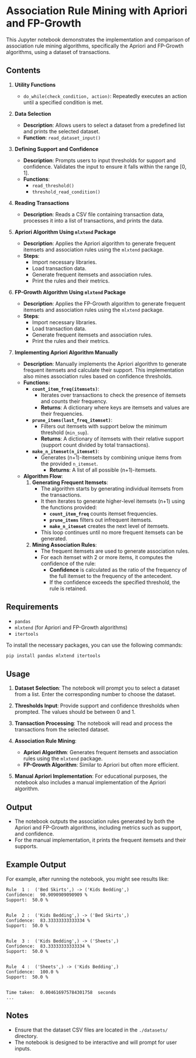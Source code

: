 # Association Rule Mining with Apriori and FP-Growth

This Jupyter notebook demonstrates the implementation and comparison of association rule mining algorithms, specifically the Apriori and FP-Growth algorithms, using a dataset of transactions.

## Contents

1. **Utility Functions**
   - `do_while(check_condition, action)`: Repeatedly executes an action until a specified condition is met.

2. **Data Selection**
   - **Description**: Allows users to select a dataset from a predefined list and prints the selected dataset.
   - **Function**: `read_dataset_input()`

3. **Defining Support and Confidence**
   - **Description**: Prompts users to input thresholds for support and confidence. Validates the input to ensure it falls within the range [0, 1].
   - **Functions**: 
     - `read_threshold()`
     - `threshold_read_condition()`

4. **Reading Transactions**
   - **Description**: Reads a CSV file containing transaction data, processes it into a list of transactions, and prints the data.

5. **Apriori Algorithm Using `mlxtend` Package**
   - **Description**: Applies the Apriori algorithm to generate frequent itemsets and association rules using the `mlxtend` package.
   - **Steps**:
     - Import necessary libraries.
     - Load transaction data.
     - Generate frequent itemsets and association rules.
     - Print the rules and their metrics.
   
6. **FP-Growth Algorithm Using `mlxtend` Package**
   - **Description**: Applies the FP-Growth algorithm to generate frequent itemsets and association rules using the `mlxtend` package.
   - **Steps**:
     - Import necessary libraries.
     - Load transaction data.
     - Generate frequent itemsets and association rules.
     - Print the rules and their metrics.

7. **Implementing Apriori Algorithm Manually**
   - **Description**: Manually implements the Apriori algorithm to generate frequent itemsets and calculate their support. This implementation also mines association rules based on confidence thresholds.
   - **Functions:**
     - **`count_item_freq(itemsets)`**:
       - Iterates over transactions to check the presence of itemsets and counts their frequency.
       - **Returns**: A dictionary where keys are itemsets and values are their frequencies.
     - **`prune_items(last_freq_itemset)`**:
       - Filters out itemsets with support below the minimum threshold (`min_sup`).
       - **Returns**: A dictionary of itemsets with their relative support (support count divided by total transactions).
     - **`make_n_itemset(n_itemset)`**:
       - Generates (n+1)-itemsets by combining unique items from the provided `n_itemset`.
         - **Returns**: A list of all possible (n+1)-itemsets.
   - **Algorithm Flow**:
     1. **Generating Frequent Itemsets**:
        - The algorithm starts by generating individual itemsets from the transactions.
        - It then iterates to generate higher-level itemsets (n+1) using the functions provided:
          - **`count_item_freq`** counts itemset frequencies.
          - **`prune_items`** filters out infrequent itemsets.
          - **`make_n_itemset`** creates the next level of itemsets.
        - This loop continues until no more frequent itemsets can be generated.
     2. **Mining Association Rules**:
        - The frequent itemsets are used to generate association rules.
        - For each itemset with 2 or more items, it computes the confidence of the rule:
          - **Confidence** is calculated as the ratio of the frequency of the full itemset to the frequency of the antecedent.
          - If the confidence exceeds the specified threshold, the rule is retained.

## Requirements

- `pandas`
- `mlxtend` (for Apriori and FP-Growth algorithms)
- `itertools`

To install the necessary packages, you can use the following commands:

```bash
pip install pandas mlxtend itertools
```

## Usage

1. **Dataset Selection**: The notebook will prompt you to select a dataset from a list. Enter the corresponding number to choose the dataset.

2. **Thresholds Input**: Provide support and confidence thresholds when prompted. The values should be between 0 and 1.

3. **Transaction Processing**: The notebook will read and process the transactions from the selected dataset.

4. **Association Rule Mining**:
   - **Apriori Algorithm**: Generates frequent itemsets and association rules using the `mlxtend` package.
   - **FP-Growth Algorithm**: Similar to Apriori but often more efficient.

5. **Manual Apriori Implementation**: For educational purposes, the notebook also includes a manual implementation of the Apriori algorithm.

## Output

- The notebook outputs the association rules generated by both the Apriori and FP-Growth algorithms, including metrics such as support, and confidence.
- For the manual implementation, it prints the frequent itemsets and their supports.

## Example Output

For example, after running the notebook, you might see results like:

```
Rule  1 :  ('Bed Skirts',) -> ('Kids Bedding',)
Confidence:  90.9090909090909 %
Support:  50.0 %


Rule  2 :  ('Kids Bedding',) -> ('Bed Skirts',)
Confidence:  83.33333333333334 %
Support:  50.0 %


Rule  3 :  ('Kids Bedding',) -> ('Sheets',)
Confidence:  83.33333333333334 %
Support:  50.0 %


Rule  4 :  ('Sheets',) -> ('Kids Bedding',)
Confidence:  100.0 %
Support:  50.0 %


Time taken:  0.004616975784301758  seconds
...
```

## Notes

- Ensure that the dataset CSV files are located in the `./datasets/` directory.
- The notebook is designed to be interactive and will prompt for user inputs.
